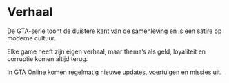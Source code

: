 # Verhaal


De GTA-serie toont de duistere kant van de samenleving en is een satire op moderne cultuur.

Elke game heeft zijn eigen verhaal, maar thema’s als geld, loyaliteit en corruptie komen altijd terug.

In GTA Online komen regelmatig nieuwe updates, voertuigen en missies uit.

